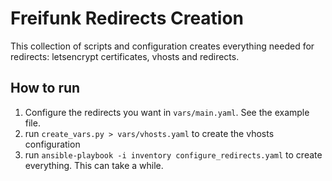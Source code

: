 # Freifunk Redirects Creation

This collection of scripts and configuration creates everything needed for redirects: letsencrypt certificates, vhosts and redirects.

## How to run

1. Configure the redirects you want in `vars/main.yaml`. See the example file.
2. run `create_vars.py > vars/vhosts.yaml` to create the vhosts configuration
3. run `ansible-playbook -i inventory configure_redirects.yaml` to create everything. This can take a while.
